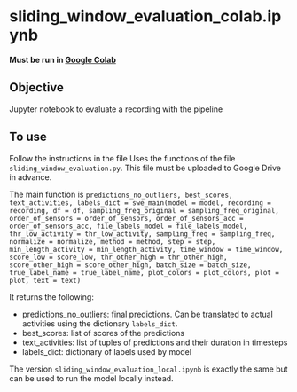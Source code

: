 # sliding_window_evaluation_colab.ipynb
**Must be run in [Google Colab](http://colab.research.google.com/)**
## Objective
Jupyter notebook to evaluate a recording with the pipeline

## To use
Follow the instructions in the file 
Uses the functions of the file `sliding_window_evaluation.py`. This file must be uploaded to Google Drive in advance.

The main function is
`predictions_no_outliers, best_scores, text_activities, labels_dict = swe_main(model = model, recording = recording, df = df, sampling_freq_original = sampling_freq_original, order_of_sensors = order_of_sensors, order_of_sensors_acc = order_of_sensors_acc, file_labels_model = file_labels_model, thr_low_activity = thr_low_activity, sampling_freq = sampling_freq, normalize = normalize, method = method, step = step, min_length_activity = min_length_activity, time_window = time_window, score_low = score_low, thr_other_high = thr_other_high, score_other_high = score_other_high, batch_size = batch_size, true_label_name = true_label_name, plot_colors = plot_colors, plot = plot, text = text)`

It returns the following:
- predictions_no_outliers: final predictions. Can be translated to actual activities using the dictionary `labels_dict`.
- best_scores: list of scores of the predictions
- text_activities: list of tuples of predictions and their duration in timesteps
- 	labels_dict: dictionary of labels used by model

The version `sliding_window_evaluation_local.ipynb` is exactly the same but can be used to run the model locally instead.